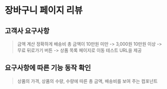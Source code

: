 # 장바구니 페이지 리뷰

## 고객사 요구사항
> 금액 계산 정확하게
> 배송비 총 금액이 10만원 미만 -> 3,000원 10만원 이상 -> 무료
> 뒤로가기 버튼 -> 상품 목록 페이지로 이동
> 테스트 URL을 제공

## 요구사항에 따른 기능 동작 확인
> 상품의 가격, 상품의 수량, 수량에 따른 총 금액, 배송비를 보여 주는 컴포넌트
